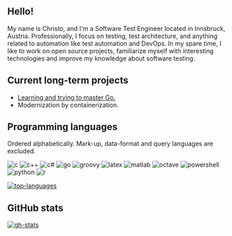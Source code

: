 ## Hello!
My name is Christo, and I'm a Software Test Engineer located in Innsbruck, Austria.
Professionally, I focus on testing, test architecture, and anything related to automation like test automation and DevOps.
In my spare time, I like to work on open source projects, familiarize myself with interesting technologies and improve my knowledge about software testing.

## Current long-term projects
- [Learning and trying to master Go.](https://github.com/ChristoWolf?tab=repositories&q=&type=&language=go&sort=)
- Modernization by containerization.

## Programming languages
Ordered alphabetically. Mark-up, data-format and query languages are excluded.

![c](https://img.shields.io/badge/C-00599C?style=for-the-badge&logo=c&logoColor=white) ![c++](https://img.shields.io/badge/C%2B%2B-00599C?style=for-the-badge&logo=c%2B%2B&logoColor=white) ![c#](https://img.shields.io/badge/C%23-239120?style=for-the-badge&logo=c-sharp&logoColor=white) ![go](https://img.shields.io/badge/Go-00ADD8?style=for-the-badge&logo=go&logoColor=white) ![groovy](https://img.shields.io/badge/Groovy-4298B8?style=for-the-badge&logo=apachegroovy&logoColor=white) ![latex](https://img.shields.io/badge/LaTeX-008080?style=for-the-badge&logo=latex&logoColor=white) ![matlab](https://img.shields.io/badge/MATLAB-3363FF?style=for-the-badge) ![octave](https://img.shields.io/badge/Octave-0790C0?style=for-the-badge&logo=octave&logoColor=white) ![powershell](https://img.shields.io/badge/PowerShell-5391FE?style=for-the-badge&logo=powershell&logoColor=white) ![python](https://img.shields.io/badge/Python-3776AB?style=for-the-badge&logo=python&logoColor=white) ![r](https://img.shields.io/badge/R-276DC3?style=for-the-badge&logo=r&logoColor=white)

[![top-languages](https://github-readme-stats.vercel.app/api/top-langs/?username=ChristoWolf&layout=compact&theme=monokai&langs_count=10)](https://github.com/anuraghazra/github-readme-stats)

## GitHub stats
[![gh-stats](https://github-readme-stats.vercel.app/api?username=ChristoWolf&theme=monokai&count_private=true&show_icons=true&include_all_commits=true)](https://github.com/anuraghazra/github-readme-stats)
